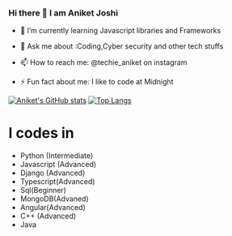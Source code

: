 ### Hi there 👋 I am Aniket Joshi




- 🌱 I’m currently learning Javascript libraries and Frameworks
- 💬 Ask me about :Coding,Cyber security and other tech stuffs
- 📫 How to reach me: @techie_aniket on instagram

- ⚡ Fun fact about me: I like to code at Midnight 

[![Aniket's GitHub stats](https://github-readme-stats.vercel.app/api?username=aniket811)](https://github.com/aniket811/github-readme-stats)
[![Top Langs](https://github-readme-stats.vercel.app/api/top-langs/?username=aniket811)](https://github.com/aniket811/github-readme-stats)
<h1>I codes in </h1>
<ul>
  <li>Python (Intermediate)</li>
  <li>Javascript (Advanced)
  <li>Django (Advanced)</li>
  <li>Typescript(Advanced)</li>
  <li>Sql(Beginner)</li>
  <li>MongoDB(Advaned)</li>
  <li>Angular(Advanced)</li>
  <li>C++ (Advanced)</li>
  <li>Java</li>
</ul>

